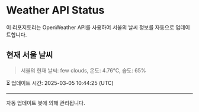 
# Weather API Status

이 리포지토리는 OpenWeather API를 사용하여 서울의 날씨 정보를 자동으로 업데이트합니다.

## 현재 서울 날씨
> 서울의 현재 날씨: few clouds, 온도: 4.76°C, 습도: 65%

⏳ 업데이트 시간: 2025-03-05 10:44:25 (UTC)

---
자동 업데이트 봇에 의해 관리됩니다.
